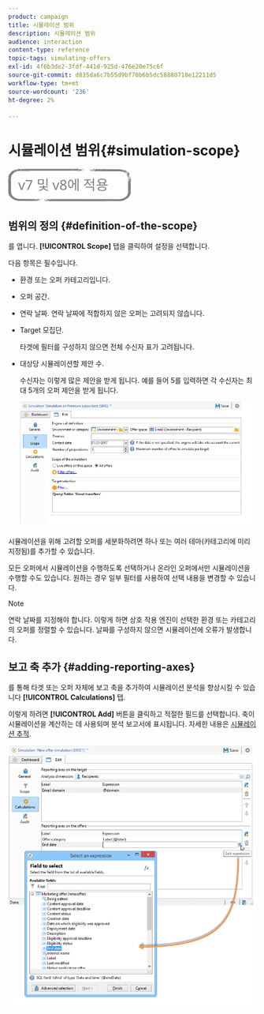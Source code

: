 ```yaml
---
product: campaign
title: 시뮬레이션 범위
description: 시뮬레이션 범위
audience: interaction
content-type: reference
topic-tags: simulating-offers
exl-id: 4f6b3de2-3fdf-441d-925d-476e20e75c6f
source-git-commit: d835da6c7b55d9bf70b6b5dc58880718e12211d5
workflow-type: tm+mt
source-wordcount: '236'
ht-degree: 2%

---
```


# 시뮬레이션 범위{#simulation-scope}

![](../../assets/common.svg)

## 범위의 정의 {#definition-of-the-scope}

를 엽니다. **[!UICONTROL Scope]** 탭을 클릭하여 설정을 선택합니다.

다음 항목은 필수입니다.

* 환경 또는 오퍼 카테고리입니다.
* 오퍼 공간.
* 연락 날짜. 연락 날짜에 적합하지 않은 오퍼는 고려되지 않습니다.
* Target 모집단.

   타겟에 필터를 구성하지 않으면 전체 수신자 표가 고려됩니다.

* 대상당 시뮬레이션할 제안 수.

   수신자는 이렇게 많은 제안을 받게 됩니다. 예를 들어 5를 입력하면 각 수신자는 최대 5개의 오퍼 제안을 받게 됩니다.

   ![](assets/offer_simulation_009.png)

시뮬레이션을 위해 고려할 오퍼를 세분화하려면 하나 또는 여러 테마(카테고리에 미리 지정됨)를 추가할 수 있습니다.

모든 오퍼에서 시뮬레이션을 수행하도록 선택하거나 온라인 오퍼에서만 시뮬레이션을 수행할 수도 있습니다. 원하는 경우 일부 필터를 사용하여 선택 내용을 변경할 수 있습니다.

>[!NOTE]
>
>연락 날짜를 지정해야 합니다. 이렇게 하면 상호 작용 엔진이 선택한 환경 또는 카테고리의 오퍼를 정렬할 수 있습니다. 날짜를 구성하지 않으면 시뮬레이션에 오류가 발생합니다.

## 보고 축 추가 {#adding-reporting-axes}

를 통해 타겟 또는 오퍼 자체에 보고 축을 추가하여 시뮬레이션 분석을 향상시킬 수 있습니다 **[!UICONTROL Calculations]** 탭.

이렇게 하려면 **[!UICONTROL Add]** 버튼을 클릭하고 적절한 필드를 선택합니다. 축이 시뮬레이션을 계산하는 데 사용되며 분석 보고서에 표시됩니다. 자세한 내용은 [시뮬레이션 추적](../../interaction/using/simulation-tracking.md).

![](assets/offer_simulation_011.png)
